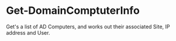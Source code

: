 # Get-DomainComptuterInfo
Get's a list of AD Computers, and works out their associated Site, IP address and User.
